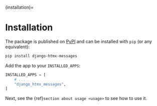 (installation)=

# Installation

The package is published on [PyPI](https://pypi.org/project/django-htmx-messages/) and can be installed with `pip` (or any equivalent):

```bash
pip install django-htmx-messages
```

Add the app to your `INSTALLED_APPS`:

```python
INSTALLED_APPS = [
    # ...
    "django_htmx_messages",
]
```

Next, see the {ref}`section about usage <usage>` to see how to use it.
